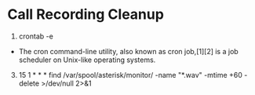 # Call Recording Cleanup

1. crontab -e
-  The cron command-line utility, also known as cron job,[1][2] is a job scheduler on Unix-like operating systems.
3. 15 1 * * * find /var/spool/asterisk/monitor/ -name "*.wav" -mtime +60 -delete >/dev/null 2>&1
